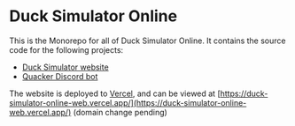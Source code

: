# Duck Simulator Online

This is the Monorepo for all of Duck Simulator Online. It contains the source code for the following projects:

- [Duck Simulator website](./apps/web/)
- [Quacker Discord bot](./apps/discord/)

The website is deployed to [Vercel](https://vercel.com/), and can be viewed at [https://duck-simulator-online-web.vercel.app/](https://duck-simulator-online-web.vercel.app/) (domain change pending)

